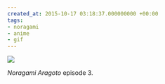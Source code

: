 ```yaml
---
created_at: 2015-10-17 03:18:37.000000000 +00:00
tags:
- noragami
- anime
- gif
---
```


![](/blog/media/tumblr_nwch71GpWp1qim2zwo1_500.gif)

*Noragami Aragoto* episode 3.
